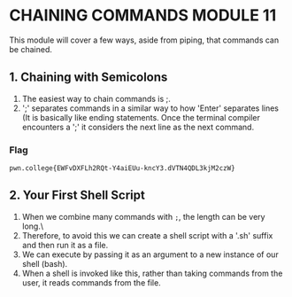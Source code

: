 # CHAINING COMMANDS MODULE 11
This module will cover a few ways, aside from piping, that commands can be chained.

## 1. Chaining with Semicolons
1. The easiest way to chain commands is ;.
2. ';' separates commands in a similar way to how 'Enter' separates lines
(It is basically like ending statements. Once the terminal compiler encounters a ';' it considers the next line as the next command.

### Flag
`pwn.college{EWFvDXFLh2RQt-Y4aiEUu-kncY3.dVTN4QDL3kjM2czW}`

## 2. Your First Shell Script
1. When we combine many commands with `;`, the length can be very long.\
2. Therefore, to avoid this we can create a shell script with a '.sh' suffix and then run it as a file.
3. We can execute by passing it as an argument to a new instance of our shell (bash).
4. When a shell is invoked like this, rather than taking commands from the user, it reads commands from the file.
   
